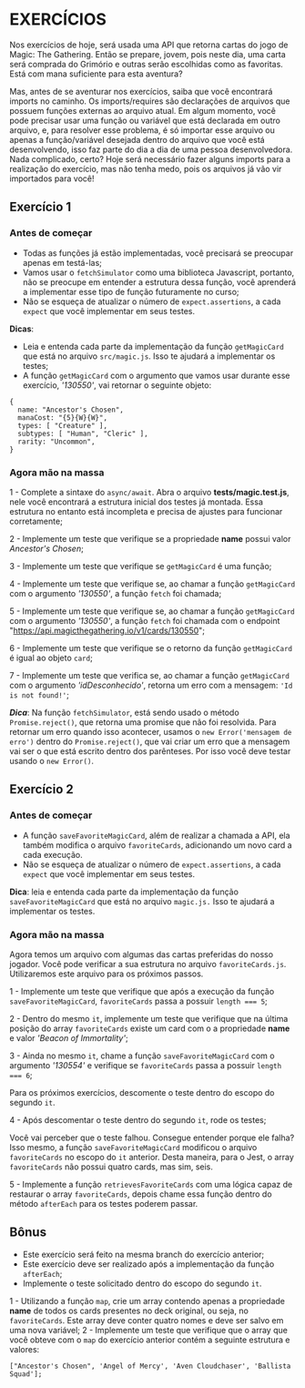 # EXERCÍCIOS

Nos exercícios de hoje, será usada uma API que retorna cartas do jogo de Magic: The Gathering. Então se prepare, jovem, pois neste dia, uma carta será comprada do Grimório e outras serão escolhidas como as favoritas. Está com mana suficiente para esta aventura?

Mas, antes de se aventurar nos exercícios, saiba que você encontrará imports no caminho. Os imports/requires são declarações de arquivos que possuem funções externas ao arquivo atual. Em algum momento, você pode precisar usar uma função ou variável que está declarada em outro arquivo, e, para resolver esse problema, é só importar esse arquivo ou apenas a função/variável desejada dentro do arquivo que você está desenvolvendo, isso faz parte do dia a dia de uma pessoa desenvolvedora. Nada complicado, certo? Hoje será necessário fazer alguns imports para a realização do exercício, mas não tenha medo, pois os arquivos já vão vir importados para você!

## Exercício 1

### Antes de começar

- Todas as funções já estão implementadas, você precisará se preocupar apenas em testá-las;
- Vamos usar o `fetchSimulator` como uma biblioteca Javascript, portanto, não se preocupe em entender a estrutura dessa função, você aprenderá a implementar esse tipo de função futuramente no curso;
- Não se esqueça de atualizar o número de `expect.assertions`, a cada `expect` que você implementar em seus testes.

**Dicas**:

- Leia e entenda cada parte da implementação da função `getMagicCard` que está no arquivo `src/magic.js`. Isso te ajudará a implementar os testes;
- A função `getMagicCard` com o argumento que vamos usar durante esse exercício, _'130550'_, vai retornar o seguinte objeto:

```
{
  name: "Ancestor's Chosen",
  manaCost: "{5}{W}{W}",
  types: [ "Creature" ],
  subtypes: [ "Human", "Cleric" ],
  rarity: "Uncommon",
}
```

### Agora mão na massa

1 - Complete a sintaxe do `async/await`. Abra o arquivo **tests/magic.test.js**, nele você encontrará a estrutura inicial dos testes já montada. Essa estrutura no entanto está incompleta e precisa de ajustes para funcionar corretamente;

2 - Implemente um teste que verifique se a propriedade **name** possui valor _Ancestor's Chosen_;

3 - Implemente um teste que verifique se `getMagicCard` é uma função;

4 - Implemente um teste que verifique se, ao chamar a função `getMagicCard` com o argumento _'130550'_, a função `fetch` foi chamada;

5 - Implemente um teste que verifique se, ao chamar a função `getMagicCard` com o argumento _'130550'_, a função `fetch` foi chamada com o endpoint "https://api.magicthegathering.io/v1/cards/130550";

6 - Implemente um teste que verifique se o retorno da função `getMagicCard` é igual ao objeto `card`;

7 - Implemente um teste que verifica se, ao chamar a função `getMagicCard` com o argumento _'idDesconhecido'_, retorna um erro com a mensagem: `'Id is not found!'`;

**_Dica_**: Na função `fetchSimulator`, está sendo usado o método `Promise.reject()`, que retorna uma promise que não foi resolvida. Para retornar um erro quando isso acontecer, usamos o `new Error('mensagem de erro')` dentro do `Promise.reject()`, que vai criar um erro que a mensagem vai ser o que está escrito dentro dos parênteses. Por isso você deve testar usando o `new Error()`.

## Exercício 2

### Antes de começar

- A função `saveFavoriteMagicCard`, além de realizar a chamada a API, ela também modifica o arquivo `favoriteCards`, adicionando um novo card a cada execução.
- Não se esqueça de atualizar o número de `expect.assertions`, a cada `expect` que você implementar em seus testes.

**Dica**: leia e entenda cada parte da implementação da função `saveFavoriteMagicCard` que está no arquivo `magic.js.` Isso te ajudará a implementar os testes.

### Agora mão na massa

Agora temos um arquivo com algumas das cartas preferidas do nosso jogador. Você pode verificar a sua estrutura no arquivo `favoriteCards.js`. Utilizaremos este arquivo para os próximos passos.

1 - Implemente um teste que verifique que após a execução da função `saveFavoriteMagicCard`, `favoriteCards` passa a possuir `length === 5`;

2 - Dentro do mesmo `it`, implemente um teste que verifique que na última posição do array `favoriteCards` existe um card com o a propriedade **name** e valor _'Beacon of Immortality'_;

3 - Ainda no mesmo `it`, chame a função `saveFavoriteMagicCard` com o argumento _'130554'_ e verifique se `favoriteCards` passa a possuir `length === 6`;

Para os próximos exercícios, descomente o teste dentro do escopo do segundo `it`.

4 - Após descomentar o teste dentro do segundo `it`, rode os testes;

Você vai perceber que o teste falhou. Consegue entender porque ele falha? Isso mesmo, a função `saveFavoriteMagicCard` modificou o arquivo `favoriteCards` no escopo do `it` anterior. Desta maneira, para o Jest, o array `favoriteCards` não possui quatro cards, mas sim, seis.

5 - Implemente a função `retrievesFavoriteCards` com uma lógica capaz de restaurar o array `favoriteCards`, depois chame essa função dentro do método `afterEach` para os testes poderem passar.

## Bônus

- Este exercício será feito na mesma branch do exercício anterior;
- Este exercício deve ser realizado após a implementação da função `afterEach`;
- Implemente o teste solicitado dentro do escopo do segundo `it`.

1 - Utilizando a função `map`, crie um array contendo apenas a propriedade **name** de todos os cards presentes no deck original, ou seja, no `favoriteCards`. Este array deve conter quatro nomes e deve ser salvo em uma nova variável;
2 - Implemente um teste que verifique que o array que você obteve com o `map` do exercício anterior contém a seguinte estrutura e valores:

```
["Ancestor's Chosen", 'Angel of Mercy', 'Aven Cloudchaser', 'Ballista Squad'];
```
